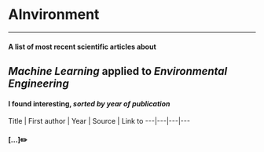 # AInvironment
***
#### A list of most recent scientific articles about 
## ***Machine Learning*** applied to ***Environmental Engineering*** 
#### I found interesting, *sorted by year of publication*
Title | First author | Year | Source | Link to 
---|---|---|---
#### [...]:pencil2:
